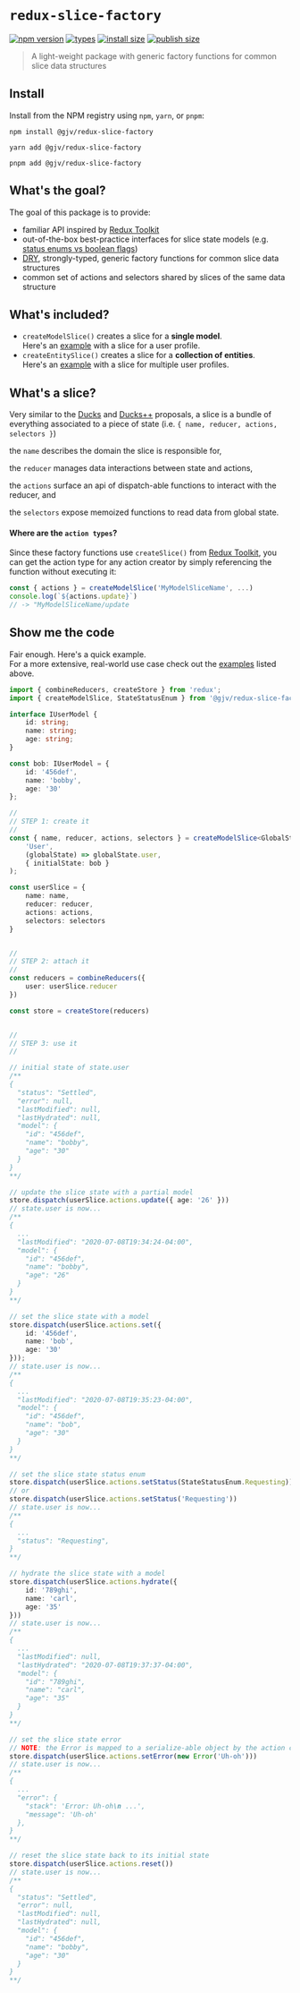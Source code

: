 # `redux-slice-factory`

[![npm version](https://badgen.net/npm/v/@gjv/redux-slice-factory)](https://www.npmjs.com/package/@gjv/redux-slice-factory)
[![types](https://badgen.net/npm/types/@gjv/redux-slice-factory)](https://badgen.net/npm/types/@gjv/redux-slice-factory)
[![install size](https://badgen.net/packagephobia/install/@gjv/redux-slice-factory)](https://packagephobia.com/result?p=%40gjv%2Fredux-slice-factory)
[![publish size](https://badgen.net/packagephobia/publish/@gjv/redux-slice-factory)](https://packagephobia.com/result?p=%40gjv%2Fredux-slice-factory)

> A light-weight package with generic factory functions for common slice data structures

## Install
Install from the NPM registry using `npm`, `yarn`, or `pnpm`:
```shell
npm install @gjv/redux-slice-factory

yarn add @gjv/redux-slice-factory

pnpm add @gjv/redux-slice-factory
```

## What's the goal?
The goal of this package is to provide:
- familiar API inspired by [Redux Toolkit](https://redux-toolkit.js.org/)
- out-of-the-box best-practice interfaces for slice state models (e.g. [status enums vs boolean flags](https://kentcdodds.com/blog/stop-using-isloading-booleans))
- [DRY](https://en.wikipedia.org/wiki/Don%27t_repeat_yourself), strongly-typed, generic factory functions for common slice data structures
- common set of actions and selectors shared by slices of the same data structure

## What's included?
- `createModelSlice()` creates a slice for a <b>single model</b>. <br>
Here's an [example](docs/CreateModelSlice.md) with a slice for a user profile.
- `createEntitySlice()` creates a slice for a <b>collection of entities</b>. <br>
Here's an [example](docs/CreateEntitySlice.md) with a slice for multiple user profiles.

## What's a slice?
Very similar to the [Ducks](https://github.com/erikras/ducks-modular-redux) and [Ducks++](https://github.com/dhassaine/ducks-modular-redux) proposals, a slice is a bundle of everything associated to a piece of state (i.e. `{ name, reducer, actions, selectors }`)

the `name` describes the domain the slice is responsible for, 

the `reducer` manages data interactions between state and actions,

the `actions` surface an api of dispatch-able functions to interact with the reducer, and
 
the `selectors` expose memoized functions to read data from global state.

#### Where are the `action types`?
Since these factory functions use `createSlice()` from [Redux Toolkit](https://redux-toolkit.js.org/), you can get the action type for any action creator by simply referencing the function without executing it:

```typescript
const { actions } = createModelSlice('MyModelSliceName', ...)
console.log(`${actions.update}`)
// -> "MyModelSliceName/update
```

## Show me the code
Fair enough. Here's a quick example. <br>
For a more extensive, real-world use case check out the [examples](#What's-included?) listed above.

```typescript
import { combineReducers, createStore } from 'redux';
import { createModelSlice, StateStatusEnum } from '@gjv/redux-slice-factory';

interface IUserModel {
    id: string;
    name: string;
    age: string;
}

const bob: IUserModel = {
    id: '456def',
    name: 'bobby',
    age: '30'
};

//
// STEP 1: create it
//
const { name, reducer, actions, selectors } = createModelSlice<GlobalStateType, IUserModel>(
    'User',
    (globalState) => globalState.user,
    { initialState: bob }
);

const userSlice = {
    name: name,
    reducer: reducer,
    actions: actions,
    selectors: selectors
}


//
// STEP 2: attach it
//
const reducers = combineReducers({
    user: userSlice.reducer
})

const store = createStore(reducers)


//
// STEP 3: use it
//

// initial state of state.user
/**
{
  "status": "Settled",
  "error": null,
  "lastModified": null,
  "lastHydrated": null,
  "model": {
    "id": "456def",
    "name": "bobby",
    "age": "30"
  }
}
**/

// update the slice state with a partial model
store.dispatch(userSlice.actions.update({ age: '26' }))
// state.user is now...
/**
{
  ...
  "lastModified": "2020-07-08T19:34:24-04:00",
  "model": {
    "id": "456def",
    "name": "bobby",
    "age": "26"
  }
}
**/

// set the slice state with a model
store.dispatch(userSlice.actions.set({
    id: '456def',
    name: 'bob',
    age: '30'
}));
// state.user is now...
/**
{
  ...
  "lastModified": "2020-07-08T19:35:23-04:00",
  "model": {
    "id": "456def",
    "name": "bob",
    "age": "30"
  }
}
**/

// set the slice state status enum
store.dispatch(userSlice.actions.setStatus(StateStatusEnum.Requesting))
// or
store.dispatch(userSlice.actions.setStatus('Requesting'))
// state.user is now...
/**
{
  ...
  "status": "Requesting",
}
**/

// hydrate the slice state with a model
store.dispatch(userSlice.actions.hydrate({
    id: '789ghi',
    name: 'carl',
    age: '35'
}))
// state.user is now...
/**
{
  ...
  "lastModified": null,
  "lastHydrated": "2020-07-08T19:37:37-04:00",
  "model": {
    "id": "789ghi",
    "name": "carl",
    "age": "35"
  }
}
**/

// set the slice state error
// NOTE: the Error is mapped to a serialize-able object by the action creator
store.dispatch(userSlice.actions.setError(new Error('Uh-oh')))
// state.user is now...
/**
{
  ...
  "error": {
    "stack": 'Error: Uh-oh\n ...',
    "message": 'Uh-oh'
  },
}
**/

// reset the slice state back to its initial state
store.dispatch(userSlice.actions.reset())
// state.user is now...
/**
{
  "status": "Settled",
  "error": null,
  "lastModified": null,
  "lastHydrated": null,
  "model": {
    "id": "456def",
    "name": "bobby",
    "age": "30"
  }
}
**/
```

